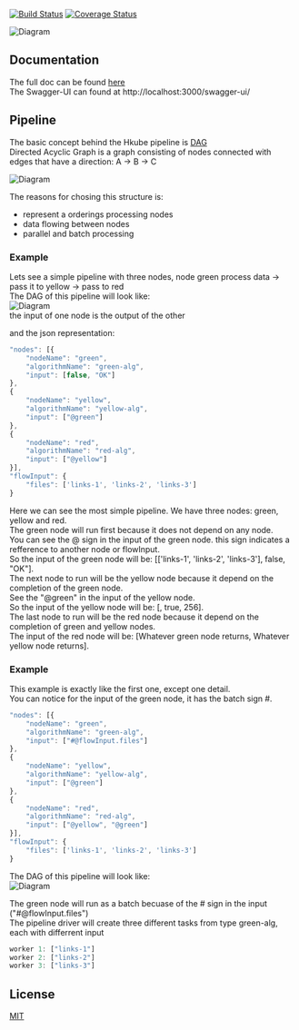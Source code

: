 [![Build Status](https://travis-ci.org/kube-HPC/api-server.svg?branch=master)](https://travis-ci.org/kube-HPC/api-server)
[![Coverage Status](https://coveralls.io/repos/github/kube-HPC/api-server/badge.svg?branch=master)](https://coveralls.io/github/kube-HPC/api-server?branch=master)


![Diagram](/docs/images/api-server.png)

## Documentation

The full doc can be found [here](https://kube-hpc.github.io/api-server/docs.html)  
The Swagger-UI can found at http://localhost:3000/swagger-ui/

## Pipeline

The basic concept behind the Hkube pipeline is [DAG](https://en.wikipedia.org/wiki/Directed_acyclic_graph)  
Directed Acyclic Graph is a graph consisting of nodes connected with edges that have a direction: A -> B -> C

![Diagram](/docs/images/DAG.png)

The reasons for chosing this structure is:
- represent a orderings processing nodes
- data flowing between nodes
- parallel and batch processing

### Example

Lets see a simple pipeline with three nodes, node green process data -> pass it to yellow -> pass to red  
The DAG of this pipeline will look like:  
![Diagram](/docs/images/simple-pipeline.png)  
the input of one node is the output of the other

and the json representation:

```js
"nodes": [{
    "nodeName": "green",
    "algorithmName": "green-alg",
    "input": [false, "OK"]
},
{
    "nodeName": "yellow",
    "algorithmName": "yellow-alg",
    "input": ["@green"]
},
{
    "nodeName": "red",
    "algorithmName": "red-alg",
    "input": ["@yellow"]
}],
"flowInput": {
    "files": ['links-1', 'links-2', 'links-3']
}
```

Here we can see the most simple pipeline. We have three nodes: green, yellow and red.  
The green node will run first because it does not depend on any node.  
You can see the @ sign in the input of the green node. this sign indicates a refference to another node or flowInput.  
So the input of the green node will be: [['links-1', 'links-2', 'links-3'], false, "OK"].  
The next node to run will be the yellow node because it depend on the completion of the green node.  
See the "@green" in the input of the yellow node.  
So the input of the yellow node will be: [<Whatever green node returns>, true, 256].  
The last node to run will be the red node because it depend on the completion of green and yellow nodes.  
The input of the red node will be: [Whatever green node returns, Whatever yellow node returns].  






### Example

This example is exactly like the first one, except one detail.  
You can notice for the input of the green node, it has the batch sign #.  

```js
"nodes": [{
    "nodeName": "green",
    "algorithmName": "green-alg",
    "input": ["#@flowInput.files"]
},
{
    "nodeName": "yellow",
    "algorithmName": "yellow-alg",
    "input": ["@green"]
},
{
    "nodeName": "red",
    "algorithmName": "red-alg",
    "input": ["@yellow", "@green"]
}],
"flowInput": {
    "files": ['links-1', 'links-2', 'links-3']
}
```

The DAG of this pipeline will look like:  
![Diagram](/docs/images/batch-pipeline.png)

The green node will run as a batch becuase of the # sign in the input ("#@flowInput.files")  
The pipeline driver will create three different tasks from type green-alg, each with differrent input  

```js
worker 1: ["links-1"]
worker 2: ["links-2"]
worker 3: ["links-3"]
```


## License

  [MIT](LICENSE)
